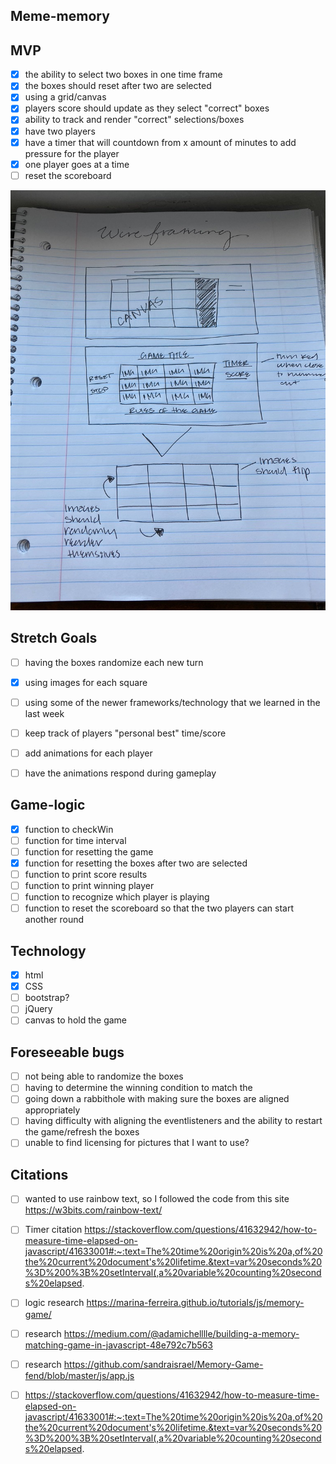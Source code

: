 ## Meme-memory 

## MVP 

- [x] the ability to select two boxes in one time frame 
- [X] the boxes should reset after two are selected 
- [X] using a grid/canvas 
- [X] players score should update as they select "correct" boxes
- [X] ability to track and render "correct" selections/boxes
- [x] have two players
- [X] have a timer that will countdown from x amount of minutes to add pressure for the player
- [x] one player goes at a time
- [ ] reset the scoreboard 

![](8EC397FF-48DF-4F61-9C67-08A0140CADE6_1_105_c.jpeg)

## Stretch Goals 

- [ ] having the boxes randomize each new turn 
- [X] using images for each square 
- [ ] using some of the newer frameworks/technology that we learned in the last week
- [ ] keep track of players "personal best" time/score 
- [ ] add animations for each player 
- [ ] have the animations respond during gameplay 


## Game-logic

- [X] function to checkWin
- [ ] function for time interval
- [ ] function for resetting the game
- [X] function for resetting the boxes after two are selected 
- [ ] function to print score results
- [ ] function to print winning player
- [ ] function to recognize which player is playing 
- [ ] function to reset the scoreboard so that the two players can start another round

## Technology

- [X] html
- [X] CSS
- [ ] bootstrap?
- [ ] jQuery
- [ ] canvas to hold the game 

## Foreseeable bugs 

- [ ] not being able to randomize the boxes
- [ ] having to determine the winning condition to match the 
- [ ] going down a rabbithole with making sure the boxes are aligned appropriately 
- [ ] having difficulty with aligning the eventlisteners and the ability to restart the game/refresh the boxes
- [ ] unable to find licensing for pictures that I want to use? 

## Citations 

- [ ] wanted to use rainbow text, so I followed the code from this site https://w3bits.com/rainbow-text/
- [ ] Timer citation https://stackoverflow.com/questions/41632942/how-to-measure-time-elapsed-on-javascript/41633001#:~:text=The%20time%20origin%20is%20a,of%20the%20current%20document's%20lifetime.&text=var%20seconds%20%3D%200%3B%20setInterval(,a%20variable%20counting%20seconds%20elapsed.

- [ ] logic research https://marina-ferreira.github.io/tutorials/js/memory-game/
- [ ] research https://medium.com/@adamichelllle/building-a-memory-matching-game-in-javascript-48e792c7b563
- [ ] research https://github.com/sandraisrael/Memory-Game-fend/blob/master/js/app.js
- [ ] https://stackoverflow.com/questions/41632942/how-to-measure-time-elapsed-on-javascript/41633001#:~:text=The%20time%20origin%20is%20a,of%20the%20current%20document's%20lifetime.&text=var%20seconds%20%3D%200%3B%20setInterval(,a%20variable%20counting%20seconds%20elapsed.